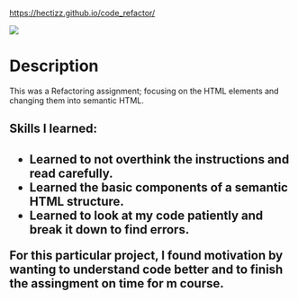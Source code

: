 https://hectizz.github.io/code_refactor/

<img src="/Users/hectizz/Desktop/UCF/homework/week_1/code_refactor/assets/images/Screen Shot 2021-09-16 at 4.14.15 PM.png">
<h1>Description</h1>
<p>This was a Refactoring assignment; focusing on the HTML elements and changing them into semantic HTML.</P>

<h2>Skills I learned:<h2>
<div>
  <ul>
    <li>Learned to not overthink the instructions and read carefully.</li>
    <li>Learned the basic components of a semantic HTML structure.</li>
    <li>Learned to look at my code patiently and break it down to find errors.</li>
  </ul>
</div>

<p>For this particular project, I found motivation by wanting to understand code better and to finish the assingment on time for m course.</p>